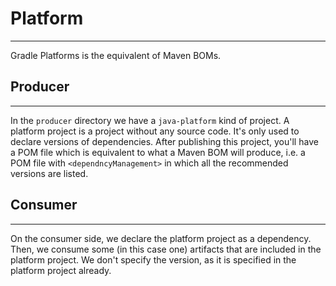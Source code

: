 # Platform
---

Gradle Platforms is the equivalent of Maven BOMs.

## Producer
---
In the `producer` directory we have a `java-platform` kind of project. A platform project is a project
without any source code. It's only used to declare versions of dependencies. After publishing this project,
you'll have a POM file which is equivalent to what a Maven BOM will produce, i.e. a POM file with `<dependncyManagement>`
in which all the recommended versions are listed.

## Consumer
---
On the consumer side, we declare the platform project as a dependency. Then, we consume some (in this case one)
artifacts that are included in the platform project. We don't specify the version, as it is specified in the platform project
already.

